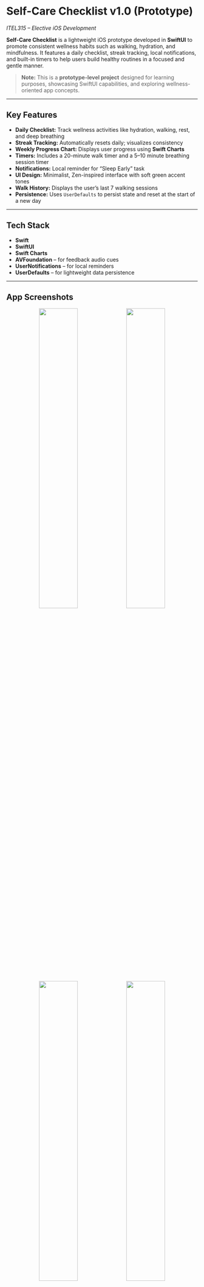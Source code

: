 # **Self-Care Checklist v1.0 (Prototype)**  
*ITEL315 – Elective iOS Development*

**Self-Care Checklist** is a lightweight iOS prototype developed in **SwiftUI** to promote consistent wellness habits such as walking, hydration, and mindfulness. It features a daily checklist, streak tracking, local notifications, and built-in timers to help users build healthy routines in a focused and gentle manner.

> **Note:** This is a **prototype-level project** designed for learning purposes, showcasing SwiftUI capabilities, and exploring wellness-oriented app concepts.

---

## **Key Features**

- **Daily Checklist:** Track wellness activities like hydration, walking, rest, and deep breathing  
- **Streak Tracking:** Automatically resets daily; visualizes consistency  
- **Weekly Progress Chart:** Displays user progress using **Swift Charts**  
- **Timers:** Includes a 20-minute walk timer and a 5–10 minute breathing session timer  
- **Notifications:** Local reminder for “Sleep Early” task  
- **UI Design:** Minimalist, Zen-inspired interface with soft green accent tones  
- **Walk History:** Displays the user’s last 7 walking sessions  
- **Persistence:** Uses `UserDefaults` to persist state and reset at the start of a new day

---

## **Tech Stack**

- **Swift**
- **SwiftUI**
- **Swift Charts**
- **AVFoundation** – for feedback audio cues  
- **UserNotifications** – for local reminders  
- **UserDefaults** – for lightweight data persistence

---

## **App Screenshots**

<div align="center">
  <img src="https://github.com/user-attachments/assets/cbf7b521-8f87-4585-89db-e0b26d88d9bb" width="45%" />
  <img src="https://github.com/user-attachments/assets/bd81cdc8-408a-45a7-96ce-82d32e2945fb" width="45%" />
</div>
<br/>
<div align="center">
  <img src="https://github.com/user-attachments/assets/3f60296a-1ef4-459e-8836-f4c3d2c8ed16" width="45%" />
  <img src="https://github.com/user-attachments/assets/d6d5ad95-7842-4c2c-90d7-f9355b89af7f" width="45%" />
</div>
<br/>
<div align="center">
  <img src="https://github.com/user-attachments/assets/e473886c-cb20-4de2-8f4c-951df059ed7d" width="45%" />
</div>

---

## **Project Objectives**

This prototype showcases the following:

- Development of reusable SwiftUI components  
- Task state persistence and automatic daily reset  
- Integration of sheets, timers, and view logic using SwiftUI  
- Usage of `@AppStorage` and `UserDefaults` for simple state management  
- Implementation of clean, user-friendly UI/UX for habit-forming experiences

---

## **Installation Instructions**

1. Clone the repository:  
   ```bash
   git clone https://github.com/your-username/self-care-checklist.git
   ```

2. Open `SelfCareChecklist.xcodeproj` in Xcode  
3. Run on a simulator or physical iOS device (**iOS 16+ recommended**)

---

## **Areas for Improvement (Toward Production Readiness)**

### **1. File Organization**

- All logic is currently in `ContentView.swift`  
- **Recommended refactor:**  
  - Move task logic into `TaskManager.swift` or a dedicated ViewModel  
  - Create a `Models/` directory for data types like `Task`, `StreakDay`  
  - Extract timer views into a `Views/Timers/` subfolder  
  - Use `Assets.xcassets` consistently for color and image management  

### **2. State Management**

- Uses `@State` and `@AppStorage` directly within views  
- Consider migrating to `ObservableObject` with `@StateObject` for scalable and modular state control (MVVM architecture)  
- This improves testability and separation of concerns  

### **3. Hardcoded Strings**

- Repetitive use of strings such as “Drink water” and “Take deep breaths”  
- Use constants or enums to support localization and reduce risk of inconsistency  

### **4. Data Persistence**

- Currently relies solely on `UserDefaults`  
- For more scalable data handling, consider using `CoreData` or shared state management with `@ObservableObject` and `AppStorage`

---

## **Documentation**

- [**UI Flow Diagram**](docs/UI_Flow_Diagram.png) *(Note: Created using Eraser AI; not fully accurate)*  
- [**Architecture Overview**](docs/Architecture_Overview.png)  
- [**Developer Setup Guide**](docs/DEV_SETUP.md)

---

## **Author**

Developed by **Eissxs**  
*“When I wrote this code, only God and I understood what I did. Welp, now only God knows.”*

